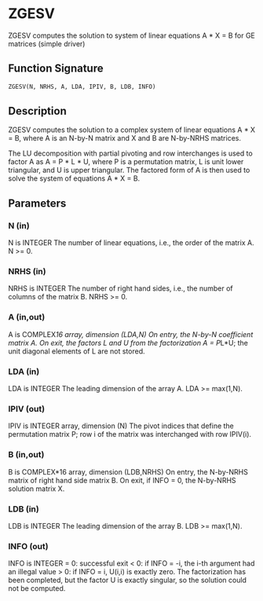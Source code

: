 # ZGESV

ZGESV computes the solution to system of linear equations A * X = B for GE matrices (simple driver)

## Function Signature

```fortran
ZGESV(N, NRHS, A, LDA, IPIV, B, LDB, INFO)
```

## Description


 ZGESV computes the solution to a complex system of linear equations
    A * X = B,
 where A is an N-by-N matrix and X and B are N-by-NRHS matrices.

 The LU decomposition with partial pivoting and row interchanges is
 used to factor A as
    A = P * L * U,
 where P is a permutation matrix, L is unit lower triangular, and U is
 upper triangular.  The factored form of A is then used to solve the
 system of equations A * X = B.

## Parameters

### N (in)

N is INTEGER The number of linear equations, i.e., the order of the matrix A. N >= 0.

### NRHS (in)

NRHS is INTEGER The number of right hand sides, i.e., the number of columns of the matrix B. NRHS >= 0.

### A (in,out)

A is COMPLEX*16 array, dimension (LDA,N) On entry, the N-by-N coefficient matrix A. On exit, the factors L and U from the factorization A = P*L*U; the unit diagonal elements of L are not stored.

### LDA (in)

LDA is INTEGER The leading dimension of the array A. LDA >= max(1,N).

### IPIV (out)

IPIV is INTEGER array, dimension (N) The pivot indices that define the permutation matrix P; row i of the matrix was interchanged with row IPIV(i).

### B (in,out)

B is COMPLEX*16 array, dimension (LDB,NRHS) On entry, the N-by-NRHS matrix of right hand side matrix B. On exit, if INFO = 0, the N-by-NRHS solution matrix X.

### LDB (in)

LDB is INTEGER The leading dimension of the array B. LDB >= max(1,N).

### INFO (out)

INFO is INTEGER = 0: successful exit < 0: if INFO = -i, the i-th argument had an illegal value > 0: if INFO = i, U(i,i) is exactly zero. The factorization has been completed, but the factor U is exactly singular, so the solution could not be computed.

